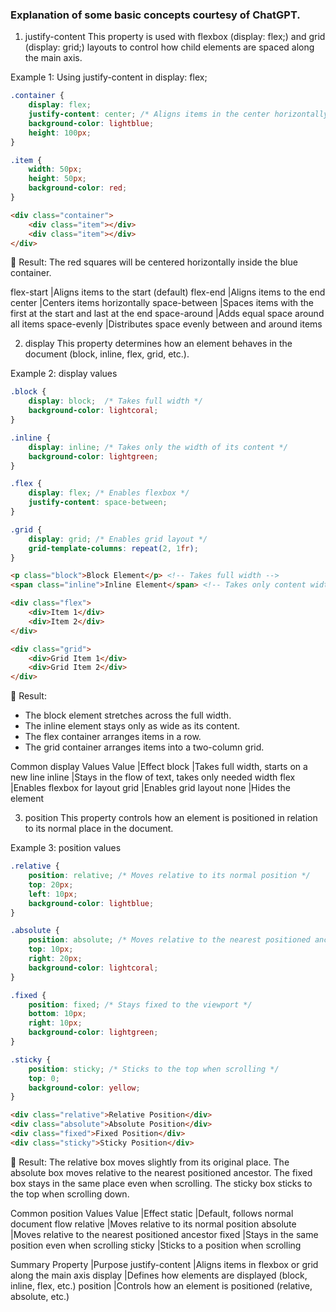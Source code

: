 ### Explanation of some basic concepts courtesy of ChatGPT.

1. justify-content
This property is used with flexbox (display: flex;) and grid (display: grid;) layouts to control how child elements are spaced along the main axis.

Example 1: Using justify-content in display: flex;

```css
.container {
    display: flex;
    justify-content: center; /* Aligns items in the center horizontally */
    background-color: lightblue;
    height: 100px;
}

.item {
    width: 50px;
    height: 50px;
    background-color: red;
}
```

```html
<div class="container">
    <div class="item"></div>
    <div class="item"></div>
</div>

```
🔹 Result: The red squares will be centered horizontally inside the blue container.

flex-start	    |Aligns items to the start (default)
flex-end	    |Aligns items to the end
center	        |Centers items horizontally
space-between	|Spaces items with the first at the start and last at the end
space-around	|Adds equal space around all items
space-evenly	|Distributes space evenly between and around items

2. display
This property determines how an element behaves in the document (block, inline, flex, grid, etc.).

Example 2: display values

```css
.block {
    display: block;  /* Takes full width */
    background-color: lightcoral;
}

.inline {
    display: inline; /* Takes only the width of its content */
    background-color: lightgreen;
}

.flex {
    display: flex; /* Enables flexbox */
    justify-content: space-between;
}

.grid {
    display: grid; /* Enables grid layout */
    grid-template-columns: repeat(2, 1fr);
}
```

```html
<p class="block">Block Element</p> <!-- Takes full width -->
<span class="inline">Inline Element</span> <!-- Takes only content width -->

<div class="flex">
    <div>Item 1</div>
    <div>Item 2</div>
</div>

<div class="grid">
    <div>Grid Item 1</div>
    <div>Grid Item 2</div>
</div>
```

🔹 Result:

- The block element stretches across the full width.
- The inline element stays only as wide as its content.
- The flex container arranges items in a row.
- The grid container arranges items into a two-column grid.

Common display Values
Value	|Effect
block	|Takes full width, starts on a new line
inline	|Stays in the flow of text, takes only needed width
flex	|Enables flexbox for layout
grid	|Enables grid layout
none	|Hides the element

3. position
This property controls how an element is positioned in relation to its normal place in the document.

Example 3: position values

```css
.relative {
    position: relative; /* Moves relative to its normal position */
    top: 20px;
    left: 10px;
    background-color: lightblue;
}

.absolute {
    position: absolute; /* Moves relative to the nearest positioned ancestor */
    top: 10px;
    right: 20px;
    background-color: lightcoral;
}

.fixed {
    position: fixed; /* Stays fixed to the viewport */
    bottom: 10px;
    right: 10px;
    background-color: lightgreen;
}

.sticky {
    position: sticky; /* Sticks to the top when scrolling */
    top: 0;
    background-color: yellow;
}
```

```html
<div class="relative">Relative Position</div>
<div class="absolute">Absolute Position</div>
<div class="fixed">Fixed Position</div>
<div class="sticky">Sticky Position</div>
```

🔹 Result:
The relative box moves slightly from its original place.
The absolute box moves relative to the nearest positioned ancestor.
The fixed box stays in the same place even when scrolling.
The sticky box sticks to the top when scrolling down.

Common position Values
Value	    |Effect
static	    |Default, follows normal document flow
relative	|Moves relative to its normal position
absolute	|Moves relative to the nearest positioned ancestor
fixed	    |Stays in the same position even when scrolling
sticky	    |Sticks to a position when scrolling

Summary
Property	        |Purpose
justify-content	    |Aligns items in flexbox or grid along the main axis
display	            |Defines how elements are displayed (block, inline, flex, etc.)
position	        |Controls how an element is positioned (relative, absolute, etc.)
